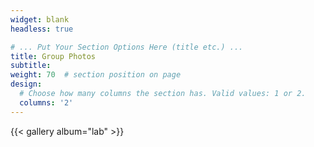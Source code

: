 ```yaml
---
widget: blank
headless: true

# ... Put Your Section Options Here (title etc.) ...
title: Group Photos
subtitle:
weight: 70  # section position on page
design:
  # Choose how many columns the section has. Valid values: 1 or 2.
  columns: '2'
---
```

{{< gallery album="lab" >}}
